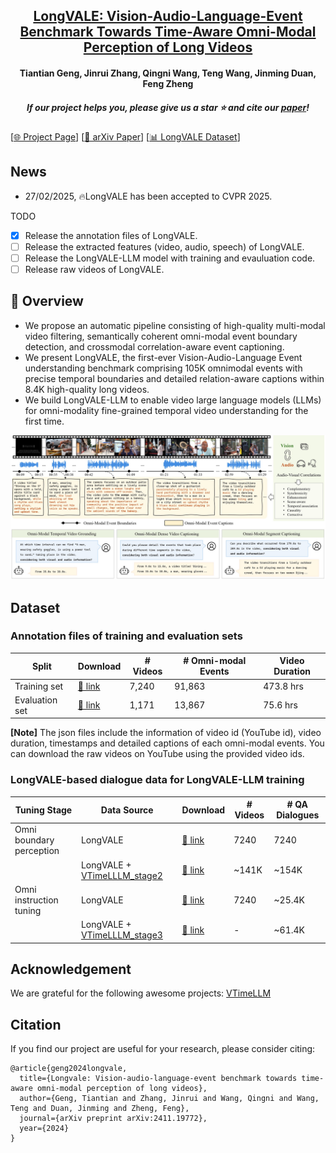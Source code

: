 <h2 align="center"> <a href="https://arxiv.org/abs/2411.19772">LongVALE: Vision-Audio-Language-Event Benchmark Towards Time-Aware Omni-Modal Perception of Long Videos</a></h2>

<h4 align="center"> Tiantian Geng, Jinrui Zhang, Qingni Wang, Teng Wang, Jinming Duan, Feng Zheng </h3>

<h5 align="center"> If our project helps you, please give us a star ⭐ and cite our <a href="#Citation">paper</a>!</h2>
<!-- # LongVALE -->

<!-- [![arxiv](https://img.shields.io/badge/Arxiv-2410.05643-b31b1b.svg?logo=arXiv)](https://arxiv.org/abs/2411.19772) -->

[[🌐 Project Page]()] [[📖 arXiv Paper](https://arxiv.org/abs/2411.19772)] [[📊 LongVALE Dataset](https://huggingface.co/datasets/ttgeng233/LongVALE)]

## News

<!-- - 28/02/2025, 🔥The LongVALE dataset is released. -->
- 27/02/2025, 🔥LongVALE has been accepted to CVPR 2025.

TODO

- [x] Release the annotation files of LongVALE.
- [ ] Release the extracted features (video, audio, speech) of LongVALE.
- [ ] Release the LongVALE-LLM model with training and evauluation code.
- [ ] Release raw videos of LongVALE.
  
## 👀 Overview
<!-- Recent advancements in video understanding remain limited to coarse-grained and visual-only tasks. However, real-world videos encompass omnimodal information (vision, audio, and speech) with a series of events forming a cohesive storyline. The lack of
multi-modal video data with fine-grained event annotations
and the high cost of manual labeling are major obstacles
to comprehensive omni-modality video perception. To address this gap,  -->
- We propose an automatic pipeline consisting of high-quality multi-modal video filtering, semantically coherent omni-modal event boundary detection, and crossmodal correlation-aware event captioning. 
- We present LongVALE, the first-ever Vision-Audio-Language
Event understanding benchmark comprising 105K omnimodal events with precise temporal boundaries and detailed relation-aware captions within 8.4K high-quality long videos. 
- We build LongVALE-LLM to enable video large language models (LLMs) for omni-modality fine-grained temporal video understanding for the first time. 
<div align="center">
    <img src="fig1.jpg" width="800"/>
    <br/>
    <figcaption></figcaption>
</div>

## Dataset 
### Annotation files of training and evaluation sets
| Split           | Download | # Videos | # Omni-modal Events | Video Duration |
|-----------------|----------|-----------------|-----------|----------------|
|Training set | [🤗 link](https://huggingface.co/datasets/ttgeng233/LongVALE/resolve/main/train_set_info_7240.json)| 7,240 | 91,863 | 473.8 hrs |
|Evaluation set | [🤗 link](https://huggingface.co/datasets/ttgeng233/LongVALE/resolve/main/test_set_info_1171.json)| 1,171 |13,867 | 75.6 hrs |


**[Note]** The json files include the information of video id (YouTube id), video duration, timestamps and detailed captions of each omni-modal events. You can download the raw videos on YouTube using the provided video ids.

### LongVALE-based dialogue data for LongVALE-LLM training 
| Tuning Stage          | Data Source | Download | # Videos | # QA Dialogues | 
|-----------------|----------|-----------------|-----------|---|
|Omni boundary perception |LongVALE | [🤗 link](https://huggingface.co/datasets/ttgeng233/LongVALE/resolve/main/stage_2_train_7240.json) | 7240 | 7240 |
|          |LongVALE + [VTimeLLLM_stage2](https://github.com/huangb23/VTimeLLM)  | [🤗 link](https://huggingface.co/datasets/ttgeng233/LongVALE/resolve/main/stage_2_ours_add_vtimellm.json) | ~141K | ~154K
|Omni instruction tuning | LongVALE | [🤗 link](https://huggingface.co/datasets/ttgeng233/LongVALE/resolve/main/stage_3_train_only_ours.json) | 7240 | ~25.4K |
| | LongVALE + [VTimeLLLM_stage3](https://github.com/huangb23/VTimeLLM) |[🤗 link](https://huggingface.co/datasets/ttgeng233/LongVALE/resolve/main/stage_3_ours_add_vtimellm.json)| - |~61.4K|


## Acknowledgement
We are grateful for the following awesome projects: [VTimeLLM](https://github.com/huangb23/VTimeLLM)
  

## Citation
If you find our project are useful for your research, please consider citing:
```
@article{geng2024longvale,
  title={Longvale: Vision-audio-language-event benchmark towards time-aware omni-modal perception of long videos},
  author={Geng, Tiantian and Zhang, Jinrui and Wang, Qingni and Wang, Teng and Duan, Jinming and Zheng, Feng},
  journal={arXiv preprint arXiv:2411.19772},
  year={2024}
}
```
